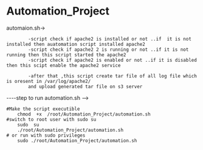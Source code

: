 
# Automation_Project

automaion.sh->

			-script check if apache2 is installed or not ..if  it is not installed then auatomation script installed apache2
			-script check if apache2 2 is running or not ..if it is not running then this script started the apache2
			-script check if apache2 is enabled or not ..if it is disabled then this scipt enable the apache2 service 

			-after that ,this script create tar file of all log file which is oresent in /var/log/apache2/
			and upload generated tar file on s3 server




----step to run automation.sh -->

	#Make the script executible
		chmod  +x  /root/Automation_Project/automation.sh
	#switch to root user with sudo su
		sudo  su
		./root/Automation_Project/automation.sh
	# or run with sudo privileges
		sudo ./root/Automation_Project/automation.sh





